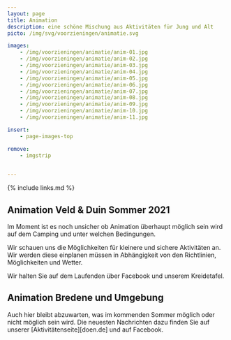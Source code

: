 ```yaml
---
layout: page
title: Animation
description: eine schöne Mischung aus Aktivitäten für Jung und Alt
picto: /img/svg/voorzieningen/animatie.svg

images:
    - /img/voorzieningen/animatie/anim-01.jpg
    - /img/voorzieningen/animatie/anim-02.jpg
    - /img/voorzieningen/animatie/anim-03.jpg
    - /img/voorzieningen/animatie/anim-04.jpg
    - /img/voorzieningen/animatie/anim-05.jpg
    - /img/voorzieningen/animatie/anim-06.jpg
    - /img/voorzieningen/animatie/anim-07.jpg
    - /img/voorzieningen/animatie/anim-08.jpg
    - /img/voorzieningen/animatie/anim-09.jpg
    - /img/voorzieningen/animatie/anim-10.jpg
    - /img/voorzieningen/animatie/anim-11.jpg

insert:
    - page-images-top

remove:
    - imgstrip
    

---
```

{% include links.md %}

## Animation Veld & Duin Sommer 2021

Im Moment ist es noch unsicher ob Animation überhaupt möglich sein wird auf dem Camping und unter welchen Bedingungen. 

Wir schauen uns die Möglichkeiten für kleinere und sichere Aktivitäten an. Wir werden diese einplanen müssen in Abhängigkeit von den Richtlinien, Möglichkeiten und Wetter. 

Wir halten Sie auf dem Laufenden über Facebook und unserem Kreidetafel. 


## Animation Bredene und Umgebung

Auch hier bleibt abzuwarten, was im kommenden Sommer möglich oder nicht möglich sein wird. Die neuesten Nachrichten dazu finden Sie auf unserer [Aktivitätenseite][doen.de] und auf Facebook.

